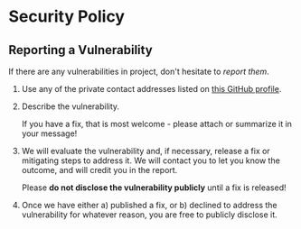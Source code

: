 # Security Policy

## Reporting a Vulnerability

If there are any vulnerabilities in project, don't hesitate to _report them_.

1. Use any of the private contact addresses listed on [this GitHub profile](https://github.com/idma88).
2. Describe the vulnerability.

   If you have a fix, that is most welcome - please attach or summarize it in your message!

3. We will evaluate the vulnerability and, if necessary, release a fix or mitigating steps to address it. We will contact you to let you know the outcome, and will credit you in the report.

   Please **do not disclose the vulnerability publicly** until a fix is released!

4. Once we have either a) published a fix, or b) declined to address the vulnerability for whatever reason, you are free to publicly disclose it.